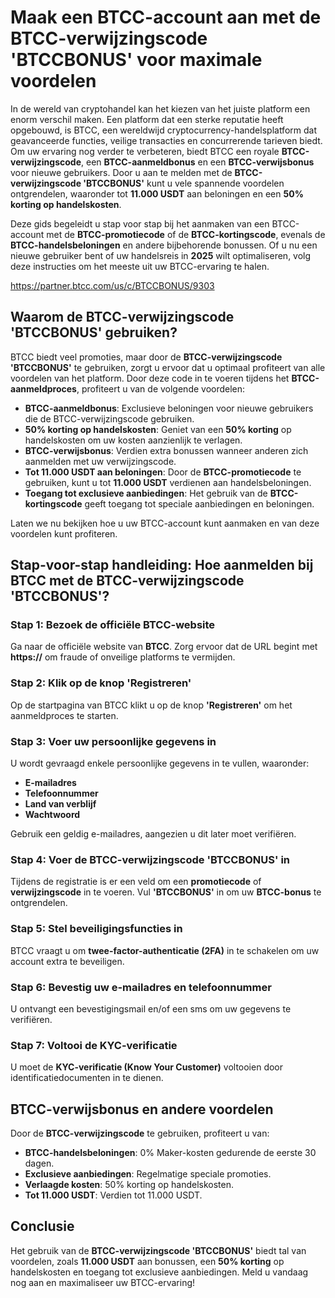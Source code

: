 <h1>Maak een BTCC-account aan met de BTCC-verwijzingscode 'BTCCBONUS' voor maximale voordelen</h1>

<p>In de wereld van cryptohandel kan het kiezen van het juiste platform een enorm verschil maken. Een platform dat een sterke reputatie heeft opgebouwd, is BTCC, een wereldwijd cryptocurrency-handelsplatform dat geavanceerde functies, veilige transacties en concurrerende tarieven biedt. Om uw ervaring nog verder te verbeteren, biedt BTCC een royale <strong>BTCC-verwijzingscode</strong>, een <strong>BTCC-aanmeldbonus</strong> en een <strong>BTCC-verwijsbonus</strong> voor nieuwe gebruikers. Door u aan te melden met de <strong>BTCC-verwijzingscode 'BTCCBONUS'</strong> kunt u vele spannende voordelen ontgrendelen, waaronder tot <strong>11.000 USDT</strong> aan beloningen en een <strong>50% korting op handelskosten</strong>.</p>

<p>Deze gids begeleidt u stap voor stap bij het aanmaken van een BTCC-account met de <strong>BTCC-promotiecode</strong> of de <strong>BTCC-kortingscode</strong>, evenals de <strong>BTCC-handelsbeloningen</strong> en andere bijbehorende bonussen. Of u nu een nieuwe gebruiker bent of uw handelsreis in <strong>2025</strong> wilt optimaliseren, volg deze instructies om het meeste uit uw BTCC-ervaring te halen.</p>
<a href="https://partner.btcc.com/us/c/BTCCBONUS/9303" target="_blank">https://partner.btcc.com/us/c/BTCCBONUS/9303</a>

<h2>Waarom de BTCC-verwijzingscode 'BTCCBONUS' gebruiken?</h2>

<p>BTCC biedt veel promoties, maar door de <strong>BTCC-verwijzingscode 'BTCCBONUS'</strong> te gebruiken, zorgt u ervoor dat u optimaal profiteert van alle voordelen van het platform. Door deze code in te voeren tijdens het <strong>BTCC-aanmeldproces</strong>, profiteert u van de volgende voordelen:</p>

<ul>
        <li><strong>BTCC-aanmeldbonus</strong>: Exclusieve beloningen voor nieuwe gebruikers die de BTCC-verwijzingscode gebruiken.</li>
        <li><strong>50% korting op handelskosten</strong>: Geniet van een <strong>50% korting</strong> op handelskosten om uw kosten aanzienlijk te verlagen.</li>
        <li><strong>BTCC-verwijsbonus</strong>: Verdien extra bonussen wanneer anderen zich aanmelden met uw verwijzingscode.</li>
        <li><strong>Tot 11.000 USDT aan beloningen</strong>: Door de <strong>BTCC-promotiecode</strong> te gebruiken, kunt u tot <strong>11.000 USDT</strong> verdienen aan handelsbeloningen.</li>
        <li><strong>Toegang tot exclusieve aanbiedingen</strong>: Het gebruik van de <strong>BTCC-kortingscode</strong> geeft toegang tot speciale aanbiedingen en beloningen.</li>
</ul>

<p>Laten we nu bekijken hoe u uw BTCC-account kunt aanmaken en van deze voordelen kunt profiteren.</p>

<h2>Stap-voor-stap handleiding: Hoe aanmelden bij BTCC met de BTCC-verwijzingscode 'BTCCBONUS'?</h2>

<h3>Stap 1: Bezoek de officiële BTCC-website</h3>
<p>Ga naar de officiële website van <strong>BTCC</strong>. Zorg ervoor dat de URL begint met <strong>https://</strong> om fraude of onveilige platforms te vermijden.</p>

<h3>Stap 2: Klik op de knop 'Registreren'</h3>
<p>Op de startpagina van BTCC klikt u op de knop <strong>'Registreren'</strong> om het aanmeldproces te starten.</p>

<h3>Stap 3: Voer uw persoonlijke gegevens in</h3>
<p>U wordt gevraagd enkele persoonlijke gegevens in te vullen, waaronder:</p>
<ul>
        <li><strong>E-mailadres</strong></li>
        <li><strong>Telefoonnummer</strong></li>
        <li><strong>Land van verblijf</strong></li>
        <li><strong>Wachtwoord</strong></li>
</ul>
<p>Gebruik een geldig e-mailadres, aangezien u dit later moet verifiëren.</p>

<h3>Stap 4: Voer de BTCC-verwijzingscode 'BTCCBONUS' in</h3>
<p>Tijdens de registratie is er een veld om een <strong>promotiecode</strong> of <strong>verwijzingscode</strong> in te voeren. Vul <strong>'BTCCBONUS'</strong> in om uw <strong>BTCC-bonus</strong> te ontgrendelen.</p>

<h3>Stap 5: Stel beveiligingsfuncties in</h3>
<p>BTCC vraagt u om <strong>twee-factor-authenticatie (2FA)</strong> in te schakelen om uw account extra te beveiligen.</p>

<h3>Stap 6: Bevestig uw e-mailadres en telefoonnummer</h3>
<p>U ontvangt een bevestigingsmail en/of een sms om uw gegevens te verifiëren.</p>

<h3>Stap 7: Voltooi de KYC-verificatie</h3>
<p>U moet de <strong>KYC-verificatie (Know Your Customer)</strong> voltooien door identificatiedocumenten in te dienen.</p>

<h2>BTCC-verwijsbonus en andere voordelen</h2>

<p>Door de <strong>BTCC-verwijzingscode</strong> te gebruiken, profiteert u van:</p>

<ul>
        <li><strong>BTCC-handelsbeloningen</strong>: 0% Maker-kosten gedurende de eerste 30 dagen.</li>
        <li><strong>Exclusieve aanbiedingen</strong>: Regelmatige speciale promoties.</li>
        <li><strong>Verlaagde kosten</strong>: 50% korting op handelskosten.</li>
        <li><strong>Tot 11.000 USDT</strong>: Verdien tot 11.000 USDT.</li>
</ul>

<h2>Conclusie</h2>
<p>Het gebruik van de <strong>BTCC-verwijzingscode 'BTCCBONUS'</strong> biedt tal van voordelen, zoals <strong>11.000 USDT</strong> aan bonussen, een <strong>50% korting</strong> op handelskosten en toegang tot exclusieve aanbiedingen. Meld u vandaag nog aan en maximaliseer uw BTCC-ervaring!</p>
